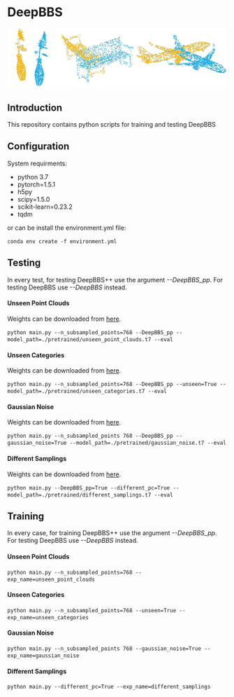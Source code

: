 # DeepBBS
![](misc/small_animation.gif)
## Introduction
This repository contains python scripts for training and testing DeepBBS

## Configuration
System requirments:
- python 3.7
- pytorch=1.5.1
- h5py
- scipy=1.5.0
- scikit-learn=0.23.2
- tqdm

or can be install the environment.yml file:
```shell
conda env create -f environment.yml
```
## Testing
In every test, for testing DeepBBS++ use the argument *--DeepBBS_pp*. For testing DeepBBS use *--DeepBBS* instead.
#### Unseen Point Clouds
Weights can be downloaded from [here](https://drive.google.com/file/d/1-jQX1sJAejKQi_pVU2S3hp4nlv-1VKwX/view?usp=sharing).
```shell
python main.py --n_subsampled_points=768 --DeepBBS_pp --model_path=./pretrained/unseen_point_clouds.t7 --eval
```
#### Unseen Categories
Weights can be downloaded from [here](https://drive.google.com/file/d/1igE2iVALsmvR1WP0GkJqltF-uEmvVmLI/view?usp=sharing).
```shell
python main.py --n_subsampled_points=768 --DeepBBS_pp --unseen=True --model_path=./pretrained/unseen_categories.t7 --eval
```
#### Gaussian Noise
Weights can be downloaded from [here](https://drive.google.com/file/d/157wCHrl8ENELOY714RI1jLrzgRpRLu5P/view?usp=sharing).
```shell
python main.py --n_subsampled_points 768 --DeepBBS_pp --gaussian_noise=True --model_path=./pretrained/gaussian_noise.t7 --eval
```
#### Different Samplings
Weights can be downloaded from [here](https://drive.google.com/file/d/1Wgk4Al_W3k-QFeJPMJNXWj-tJvpty8Q7/view?usp=sharing).
```shell
python main.py --DeepBBS_pp=True --different_pc=True --model_path=./pretrained/different_samplings.t7 --eval
```

## Training
In every case, for training DeepBBS++ use the argument *--DeepBBS_pp*. For testing DeepBBS use *--DeepBBS* instead.

#### Unseen Point Clouds
```shell
python main.py --n_subsampled_points=768 --exp_name=unseen_point_clouds
```
#### Unseen Categories
```shell
python main.py --n_subsampled_points=768 --unseen=True --exp_name=unseen_categories
```
#### Gaussian Noise
```shell
python main.py --n_subsampled_points 768 --gaussian_noise=True --exp_name=gaussian_noise
```
#### Different Samplings
```shell
python main.py --different_pc=True --exp_name=different_samplings
```
